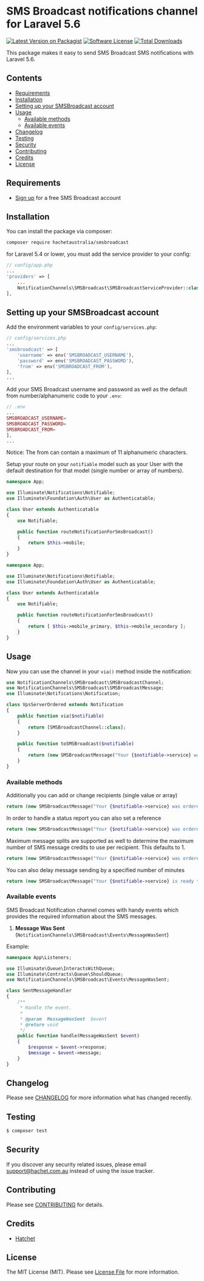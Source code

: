 # SMS Broadcast notifications channel for Laravel 5.6

[![Latest Version on Packagist](https://img.shields.io/packagist/v/hachetaustralia/smsbroadcast.svg?style=flat-square)](https://packagist.org/packages/hachetaustralia/smsbroadcast)
[![Software License](https://img.shields.io/badge/license-MIT-brightgreen.svg?style=flat-square)](LICENSE.md)
[![Total Downloads](https://img.shields.io/packagist/dt/hachetaustralia/smsbroadcast.svg?style=flat-square)](https://packagist.org/packages/hachetaustralia/smsbroadcast)

This package makes it easy to send SMS Broadcast SMS notifications with Laravel 5.6.

## Contents

- [Requirements](#requirements)
- [Installation](#installation)
- [Setting up your SMSBroadcast account](#setting-up-your-smsbroadcast-account)
- [Usage](#usage)
    - [Available methods](#available-methods)
    - [Available events](#available-events)
- [Changelog](#changelog)
- [Testing](#testing)
- [Security](#security)
- [Contributing](#contributing)
- [Credits](#credits)
- [License](#license)

## Requirements

- [Sign up](https://www.smsbroadcast.com.au/join) for a free SMS Broadcast account

## Installation

You can install the package via composer:

``` bash
composer require hachetaustralia/smsbroadcast
```

for Laravel 5.4 or lower, you must add the service provider to your config:

```php
// config/app.php
...
'providers' => [
    ...
    NotificationChannels\SMSBroadcast\SMSBroadcastServiceProvider::class,
],
```

## Setting up your SMSBroadcast account

Add the environment variables to your `config/services.php`:

```php
// config/services.php
...
'smsbroadcast' => [
    'username' => env('SMSBROADCAST_USERNAME'),
    'password' => env('SMSBROADCAST_PASSWORD'),
    'from' => env('SMSBROADCAST_FROM'),
],
...
```

Add your SMS Broadcast username and password as well as the default from number/alphanumeric code to your `.env`:

```php
// .env
...
SMSBROADCAST_USERNAME=
SMSBROADCAST_PASSWORD=
SMSBROADCAST_FROM=
],
...
```

Notice: The from can contain a maximum of 11 alphanumeric characters.

Setup your route on your `notifiable` model such as your User with the default destination for that model (single number or array of numbers).

``` php
namespace App;

use Illuminate\Notifications\Notifiable;
use Illuminate\Foundation\Auth\User as Authenticatable;

class User extends Authenticatable
{
    use Notifiable;

    public function routeNotificationForSmsBroadcast()
    {
        return $this->mobile;
    }
}
```

``` php
namespace App;

use Illuminate\Notifications\Notifiable;
use Illuminate\Foundation\Auth\User as Authenticatable;

class User extends Authenticatable
{
    use Notifiable;

    public function routeNotificationForSmsBroadcast()
    {
        return [ $this->mobile_primary, $this->mobile_secondary ];
    }
}
```

## Usage

Now you can use the channel in your `via()` method inside the notification:

``` php
use NotificationChannels\SMSBroadcast\SMSBroadcastChannel;
use NotificationChannels\SMSBroadcast\SMSBroadcastMessage;
use Illuminate\Notifications\Notification;

class VpsServerOrdered extends Notification
{
    public function via($notifiable)
    {
        return [SMSBroadcastChannel::class];
    }

    public function toSMSBroadcast($notifiable)
    {
        return (new SMSBroadcastMessage("Your {$notifiable->service} was ordered!"));
    }
}
```

### Available methods

Additionally you can add or change recipients (single value or array)

``` php
return (new SMSBroadcastMessage("Your {$notifiable->service} was ordered!"))->setRecipients($recipients);
```

In order to handle a status report you can also set a reference

``` php
return (new SMSBroadcastMessage("Your {$notifiable->service} was ordered!"))->setReference($id);
```

Maximum message splits are supported as well to determine the maximum number of SMS message credits to use per recipient. This defaults to 1.

``` php
return (new SMSBroadcastMessage("Your {$notifiable->service} was ordered!"))->setMaxSplit(2);
```

You can also delay message sending by a specified number of minutes

``` php
return (new SMSBroadcastMessage("Your {$notifiable->service} is ready to go!"))->setDelay(10);
```

### Available events

SMS Broadcast Notification channel comes with handy events which provides the required information about the SMS messages.

1. **Message Was Sent** (`NotificationChannels\SMSBroadcast\Events\MessageWasSent`)

Example:

```php
namespace App\Listeners;

use Illuminate\Queue\InteractsWithQueue;
use Illuminate\Contracts\Queue\ShouldQueue;
use NotificationChannels\SMSBroadcast\Events\MessageWasSent;

class SentMessageHandler
{
    /**
     * Handle the event.
     *
     * @param  MessageWasSent  $event
     * @return void
     */
    public function handle(MessageWasSent $event)
    {
        $response = $event->response;
        $message = $event->message;
    }
}
```

## Changelog

Please see [CHANGELOG](CHANGELOG.md) for more information what has changed recently.

## Testing

``` bash
$ composer test
```

## Security

If you discover any security related issues, please email support@hachet.com.au instead of using the issue tracker.

## Contributing

Please see [CONTRIBUTING](CONTRIBUTING.md) for details.

## Credits

- [Hatchet](https://hatchet.com.au)

## License

The MIT License (MIT). Please see [License File](LICENSE.md) for more information.
